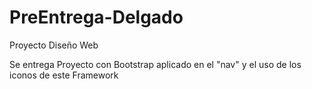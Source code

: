# PreEntrega-Delgado
Proyecto Diseño Web


Se entrega Proyecto con Bootstrap aplicado en el "nav" y el uso de los iconos de este Framework
